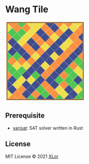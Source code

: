# Wang Tile

<img src="./public/answer.png" alt="answer" style="width: 50%;">

## Prerequisite

+ [varisat](https://github.com/jix/varisat): SAT solver written in Rust

## License

MIT License © 2021 [XLor](https://github.com/yjl9903)
